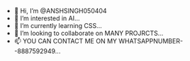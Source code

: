 - 👋 Hi, I’m @ANSHSINGH050404
- 👀 I’m interested in AI...
- 🌱 I’m currently learning CSS...
- 💞️ I’m looking to collaborate on MANY PROJRCTS...
- 📫 YOU CAN CONTACT ME ON MY WHATSAPPNUMBER--8887592949...

<!---
ANSHSINGH050404/ANSHSINGH050404 is a ✨ special ✨ repository because its `README.md` (this file) appears on your GitHub profile.
You can click the Preview link to take a look at your changes.
--->
